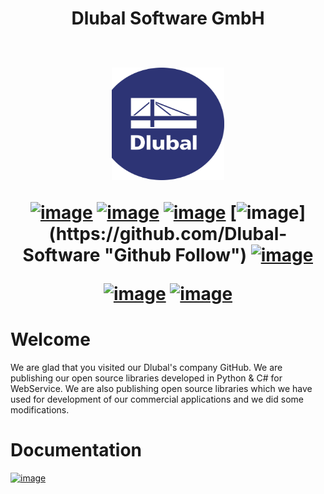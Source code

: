 <h1 align="center">
Dlubal Software GmbH
<br>
<br>
  
[<img src="/profile/img/logo.png" width="180" height="180">](https://www.dlubal.com/en)


  
[![image](https://img.shields.io/twitter/follow/dlubal_en?style=social)](https://twitter.com/dlubal_en "Twitter Follow")
[![image](https://img.shields.io/badge/LinkedIn-0077B5?style=for-the-badge&logo=linkedin&logoColor=white)](https://www.linkedin.com/company/dlubal-software/)
[![image](https://img.shields.io/badge/Instagram-E4405F?style=for-the-badge&logo=instagram&logoColor=white)](https://www.instagram.com/dlubal_software/)
[![image](https://img.shields.io/badge/GitHub-Dlubal_Software-darkblue?logo=github&amp;)](https://github.com/Dlubal-Software "Github Follow")
[![image](https://img.shields.io/badge/http://-dlubal.com-darkblue)](https://www.dlubal.com/en-US "RFEM Latest")

[![image](https://img.shields.io/badge/RFEM-v6.0-blue)](https://www.dlubal.com/en/products/rfem-fea-software/what-is-rfem "RFEM")
[![image](https://img.shields.io/badge/RSTAB-v9.0-blue)](https://www.dlubal.com/en/products/rstab-beam-structures/what-is-rstab "RFEM")

  
# Welcome
  
We are glad that you visited our Dlubal's company GitHub. We are publishing our open source libraries developed in Python & C# for WebService.
We are also publishing open source libraries which we have used for development of our commercial applications and we did some modifications.

# Documentation


[![image](https://img.shields.io/badge/docs-API-darkblue?logo=read-the-docs&amp;logoColor=white)](https://dlubal-software.github.io/RFEM_Python_Client/ "RFEM Latest")

<!--

**Here are some ideas to get you started:**

🙋‍♀️ A short introduction - what is your organization all about?
🌈 Contribution guidelines - how can the community get involved?
👩‍💻 Useful resources - where can the community find your docs? Is there anything else the community should know?
🍿 Fun facts - what does your team eat for breakfast?
🧙 Remember, you can do mighty things with the power of [Markdown](https://docs.github.com/github/writing-on-github/getting-started-with-writing-and-formatting-on-github/basic-writing-and-formatting-syntax)
-->
